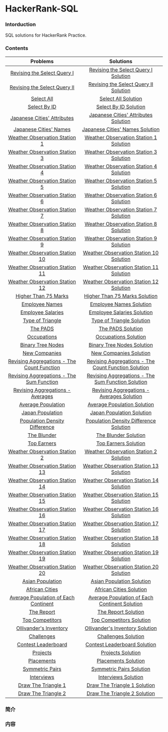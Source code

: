 # HackerRank-SQL

### Intorduction

SQL solutions for HackerRank Practice.

### Contents

| Problems | Solutions |
|:--------:|:---------:|
|[Revising the Select Query I](https://www.hackerrank.com/challenges/revising-the-select-query/problem)|[Revising the Select Query I Solution](revising_select_query_1/)|
|[Revising the Select Query II](https://www.hackerrank.com/challenges/revising-the-select-query-2/problem)|[Revising the Select Query II Solution](revising_select_query_2/)|
|[Select All](https://www.hackerrank.com/challenges/select-all-sql/problem)|[Select All Solution](select_all/)|
|[Select By ID](https://www.hackerrank.com/challenges/select-by-id/problem)|[Select By ID Solution](select_by_id/)|
|[Japanese Cities' Attributes](https://www.hackerrank.com/challenges/japanese-cities-attributes/problem)|[Japanese Cities' Attributes Solution](japanese_cities_attributes/)|
|[Japanese Cities' Names](https://www.hackerrank.com/challenges/japanese-cities-name/problem)|[Japanese Cities' Names Solution](japanese_cities_names/)|
|[Weather Observation Station 1](https://www.hackerrank.com/challenges/weather-observation-station-1/problem)|[Weather Observation Station 1 Solution](weather_observation_station_1/)|
|[Weather Observation Station 3](https://www.hackerrank.com/challenges/weather-observation-station-3/problem)|[Weather Observation Station 3 Solution](weather_observation_station_3/)|
|[Weather Observation Station 4](https://www.hackerrank.com/challenges/weather-observation-station-4/problem)|[Weather Observation Station 4 Solution](weather_observation_station_4/)|
|[Weather Observation Station 5](https://www.hackerrank.com/challenges/weather-observation-station-5/problem)|[Weather Observation Station 5 Solution](weather_observation_station_5/)|
|[Weather Observation Station 6](https://www.hackerrank.com/challenges/weather-observation-station-6/problem)|[Weather Observation Station 6 Solution](weather_observation_station_6/)|
|[Weather Observation Station 7](https://www.hackerrank.com/challenges/weather-observation-station-7/problem)|[Weather Observation Station 7 Solution](weather_observation_station_7/)|
|[Weather Observation Station 8](https://www.hackerrank.com/challenges/weather-observation-station-8/problem)|[Weather Observation Station 8 Solution](weather_observation_station_8/)|
|[Weather Observation Station 9](https://www.hackerrank.com/challenges/weather-observation-station-9/problem)|[Weather Observation Station 9 Solution](weather_observation_station_9/)|
|[Weather Observation Station 10](https://www.hackerrank.com/challenges/weather-observation-station-10/problem)|[Weather Observation Station 10 Solution](weather_observation_station_10/)|
|[Weather Observation Station 11](https://www.hackerrank.com/challenges/weather-observation-station-11/problem)|[Weather Observation Station 11 Solution](weather_observation_station_11/)|
|[Weather Observation Station 12](https://www.hackerrank.com/challenges/weather-observation-station-12/problem)|[Weather Observation Station 12 Solution](weather_observation_station_12/)|
|[Higher Than 75 Marks](https://www.hackerrank.com/challenges/more-than-75-marks/problem)|[Higher Than 75 Marks Solution](higher_than_75_marks/)|
|[Employee Names](https://www.hackerrank.com/challenges/name-of-employees/problem)|[Employee Names Solution](employee_names/)|
|[Employee Salaries](https://www.hackerrank.com/challenges/salary-of-employees/problem)|[Employee Salaries Solution](employee_salaries/)|
|[Type of Triangle](https://www.hackerrank.com/challenges/what-type-of-triangle/problem)|[Type of Triangle Solution](type_of_triangle/)|
|[The PADS](https://www.hackerrank.com/challenges/the-pads/problem)|[The PADS Solution](the_pads/)|
|[Occupations](https://www.hackerrank.com/challenges/occupations/problem)|[Occupations Solution](occupations/)|
|[Binary Tree Nodes](https://www.hackerrank.com/challenges/binary-search-tree-1/problem)|[Binary Tree Nodes Solution](binary_tree_nodes/)|
|[New Companies](https://www.hackerrank.com/challenges/the-company/problem)|[New Companies Solution](new_companies/)|
|[Revising Aggregations - The Count Function](https://www.hackerrank.com/challenges/revising-aggregations-the-count-function/problem)|[Revising Aggregations - The Count Function Solution](revising_aggregations_count_function/)|
|[Revising Aggregations - The Sum Function](https://www.hackerrank.com/challenges/revising-aggregations-sum/problem)|[Revising Aggregations - The Sum Function Solution](revising_aggregations_sum_function/)|
|[Revising Aggregations - Averages](https://www.hackerrank.com/challenges/revising-aggregations-the-average-function/problem)|[Revising Aggregations - Averages Solution](revising_aggregations_average/)|
|[Average Population](https://www.hackerrank.com/challenges/average-population/problem)|[Average Population Solution](average_population/)|
|[Japan Population](https://www.hackerrank.com/challenges/japan-population/problem)|[Japan Population Solution](japan_population/)|
|[Population Density Difference](https://www.hackerrank.com/challenges/population-density-difference/problem)|[Population Density Difference Solution](population_density_difference/)|
|[The Blunder](https://www.hackerrank.com/challenges/the-blunder/problem)|[The Blunder Solution](the_blunder/)|
|[Top Earners](https://www.hackerrank.com/challenges/earnings-of-employees/problem)|[Top Earners Solution](top_earners/)|
|[Weather Observation Station 2](https://www.hackerrank.com/challenges/weather-observation-station-2/problem)|[Weather Observation Station 2 Solution](weather_observation_station_2/)|
|[Weather Observation Station 13](https://www.hackerrank.com/challenges/weather-observation-station-13/problem)|[Weather Observation Station 13 Solution](weather_observation_station_13/)|
|[Weather Observation Station 14](https://www.hackerrank.com/challenges/weather-observation-station-14/problem)|[Weather Observation Station 14 Solution](weather_observation_station_14/)|
|[Weather Observation Station 15](https://www.hackerrank.com/challenges/weather-observation-station-15/problem)|[Weather Observation Station 15 Solution](weather_observation_station_15/)|
|[Weather Observation Station 16](https://www.hackerrank.com/challenges/weather-observation-station-16/problem)|[Weather Observation Station 16 Solution](weather_observation_station_16/)|
|[Weather Observation Station 17](https://www.hackerrank.com/challenges/weather-observation-station-17/problem)|[Weather Observation Station 17 Solution](weather_observation_station_17/)|
|[Weather Observation Station 18](https://www.hackerrank.com/challenges/weather-observation-station-18/problem)|[Weather Observation Station 18 Solution](weather_observation_station_18/)|
|[Weather Observation Station 19](https://www.hackerrank.com/challenges/weather-observation-station-19/problem)|[Weather Observation Station 19 Solution](weather_observation_station_19/)|
|[Weather Observation Station 20](https://www.hackerrank.com/challenges/weather-observation-station-20/problem)|[Weather Observation Station 20 Solution](weather_observation_station_20/)|
|[Asian Population](https://www.hackerrank.com/challenges/asian-population/problem)|[Asian Population Solution](asian_population/)|
|[African Cities](https://www.hackerrank.com/challenges/african-cities/problem)|[African Cities Solution](african_cities/)|
|[Average Population of Each Continent](https://www.hackerrank.com/challenges/average-population-of-each-continent/problem)|[Average Population of Each Continent Solution](average_population_each_continent/)|
|[The Report](https://www.hackerrank.com/challenges/the-report/problem)|[The Report Solution](the_report/)|
|[Top Competitors](https://www.hackerrank.com/challenges/full-score/problem)|[Top Competitors Solution](top_competitors/)|
|[Ollivander's Inventory](https://www.hackerrank.com/challenges/harry-potter-and-wands/problem)|[Ollivander's Inventory Solution](ollivanders_inventory/)|
|[Challenges](https://www.hackerrank.com/challenges/challenges/problem)|[Challenges Solution](challenges/)|
|[Contest Leaderboard](https://www.hackerrank.com/challenges/contest-leaderboard/problem)|[Contest Leaderboard Solution](contest_leaderboard/)|
|[Projects](https://www.hackerrank.com/challenges/projects/problem)|[Projects Solution](projects/)|
|[Placements](https://www.hackerrank.com/challenges/placements/problem)|[Placements Solution](placements/)|
|[Symmetric Pairs](https://www.hackerrank.com/challenges/symmetric-pairs/problem)|[Symmetric Pairs Solution](symmetric_pairs/)|
|[Interviews](https://www.hackerrank.com/challenges/interviews/problem)|[Interviews Solution](interviews/)|
|[Draw The Triangle 1](https://www.hackerrank.com/challenges/draw-the-triangle-1/problems)|[Draw The Triangle 1 Solution](draw_triangle_1/)|
|[Draw The Triangle 2](https://www.hackerrank.com/challenges/draw-the-triangle-2/problem)|[Draw The Triangle 2 Solution](draw_triangle_2/)|


### 简介

### 内容